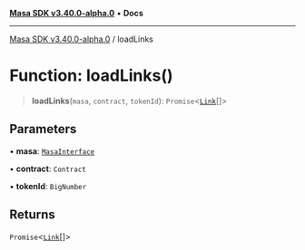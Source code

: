 [**Masa SDK v3.40.0-alpha.0**](../README.md) • **Docs**

***

[Masa SDK v3.40.0-alpha.0](../globals.md) / loadLinks

# Function: loadLinks()

> **loadLinks**(`masa`, `contract`, `tokenId`): `Promise`\<[`Link`](../type-aliases/Link.md)[]\>

## Parameters

• **masa**: [`MasaInterface`](../interfaces/MasaInterface.md)

• **contract**: `Contract`

• **tokenId**: `BigNumber`

## Returns

`Promise`\<[`Link`](../type-aliases/Link.md)[]\>
